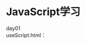 JavaScript学习
====  
day01<br>
  useScript.html：<script>标签的使用及延迟脚本执行与异步脚本执行<br>
  loadingScript.html：JavaScript的动态加载<br>
  useCSS.html：css的四种引入方式<br>

day02<br>
  declaration.html:var/let/const三种声明<br>
  jsDataType.html:常见数据类型<br>
  scope.html：作用域及作用域链<br>
  value.html：原始值和引用值
